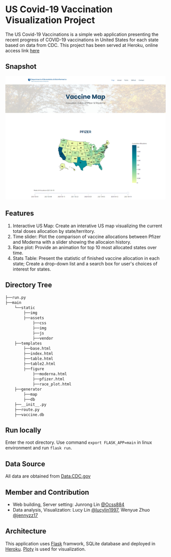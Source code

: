 # **US Covid-19 Vaccination Visualization Project**  
The US Covid-19 Vaccinations is a simple web application presenting the recent progress of COVID-19 vaccinations in United States for each state based on data from CDC. This project has been served at Heroku, online access link [here](https://rocky-chamber-42445.herokuapp.com/)

## Snapshot
![snapshot](main/static/img/snapshot.png)

## **Features**  
1. Interactive US Map: Create an interative US map visualizing the current total doses allocation by state/territory.
2. Time slider: Plot the comparison of vaccine allocations between Pfizer and Moderna with a slider showing the allocaion history.
3. Race plot: Provide an animation for top 10 most allocated states over time.
4. Stats Table: Present the statistic of finished vaccine allocation in each state; Create a drop-down list and a search box for user's choices of interest for states.

## Directory Tree
```
├──run.py
├──main
    └──static
        ├──img
        ├──assets
            ├──css
            ├──img
            ├──js
            ├──vendor
    ├──templates
        ├──base.html
        ├──index.html
        ├──table.html
        ├──table2.html
        ├──figure
            ├──moderna.html
            ├──pfizer.html
            ├──race_plot.html
    ├──generator
        ├──map
        ├──db
    ├──__init__.py
    ├──route.py
    ├──vaccine.db
```

## Run locally
Enter the root directory. Use command `export FLASK_APP=main` in linux environment and run `flask run`.

## **Data Source**  
All data are obtained from [Data.CDC.gov](https://data.cdc.gov/browse?category=Vaccinations)

## **Member and Contribution**  
* Web building, Server setting: Junrong Lin [@Ocss884](https://github.com/Ocss884)
* Data analysis, Visualization: Lucy Lin [@lucylin1997](https://github.com/lucylin1997), Wenyue Zhuo [@jennyzz17](https://github.com/jennyzz17)

## Architecture  
This application uses [Flask](https://flask.palletsprojects.com/en/1.1.x/) framwork, SQLite database and deployed in [Heroku](www.heroku.com). [Ploty](https://plotly.com/) is used for visualization.
